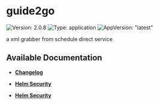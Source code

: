 # guide2go

![Version: 2.0.8](https://img.shields.io/badge/Version-2.0.8-informational?style=flat-square) ![Type: application](https://img.shields.io/badge/Type-application-informational?style=flat-square) ![AppVersion: "latest"](https://img.shields.io/badge/AppVersion-"latest"-informational?style=flat-square)

a xml grabber from schedule direct service

## Available Documentation

- [**Changelog**](CHANGELOG)

- [**Helm Security**](container-security)

- [**Helm Security**](helm-security)

